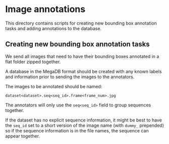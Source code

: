 # Image annotations

This directory contains scripts for creating new bounding box annotation tasks and adding annotations to the database.

## Creating new bounding box annotation tasks

We send all images that need to have their bounding boxes annotated in a flat folder zipped together.

A database in the MegaDB format should be created with any known labels and information prior to sending the images to the annotators. 

The images to be annotated should be named:
```
dataset<dataset>.seq<seq_id>.frame<frame_num>.jpg
```

The annotators will only use the `seq<seq_id>` field to group sequences together. 

If the dataset has no explicit sequence information, it might be best to have the `seq_id` set to a short version of the image name (with `dummy_` prepended) so if the sequence information is in the file names, the sequence can appear together.




